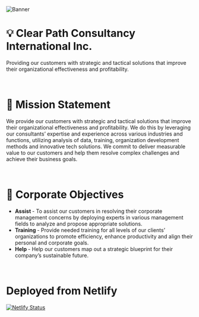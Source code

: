 <img align="center" alt="Banner" src ="https://media.discordapp.net/attachments/839032384606961684/1112277089421377598/Splashscreen_KD.PNG?width=913&height=352"/>

# 💡 Clear Path Consultancy International Inc.
Providing our customers with strategic and tactical solutions that improve their organizational effectiveness and profitability.

<br>

# 📄 Mission Statement
We provide our customers with strategic and tactical solutions that improve their organizational effectiveness and profitability. We do this by leveraging our consultantsʼ expertise and experience across various industries and functions, utilizing analysis of data, training, organization development methods and innovative tech solutions. We commit to deliver measurable value to our customers and help them resolve complex challenges and achieve their business goals.

<br>

# 🎯 Corporate Objectives
- <b> Assist </b> - To assist our customers in resolving their corporate management concerns by deploying experts in various management fields to analyze and propose appropriate solutions.
- <b> Training </b> - Provide needed training for all levels of our clientsʼ organizations to promote efficiency, enhance productivity and align their personal and corporate goals.
- <b> Help </b> - Help our customers map out a strategic blueprint for their companyʼs sustainable future.

<br>



# Deployed from Netlify
[![Netlify Status](https://api.netlify.com/api/v1/badges/a770f866-b4bd-422a-9203-38701c4c3d7c/deploy-status)](https://app.netlify.com/sites/clearpathconsultancy/deploys)
